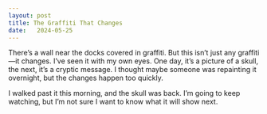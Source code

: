 ```yaml
---
layout: post
title: The Graffiti That Changes
date:   2024-05-25
---
```


There’s a wall near the docks covered in graffiti. But this isn’t just any graffiti—it changes. I’ve seen it with my own eyes. One day, it’s a picture of a skull, the next, it’s a cryptic message. I thought maybe someone was repainting it overnight, but the changes happen too quickly. 

I walked past it this morning, and the skull was back. I’m going to keep watching, but I’m not sure I want to know what it will show next.
